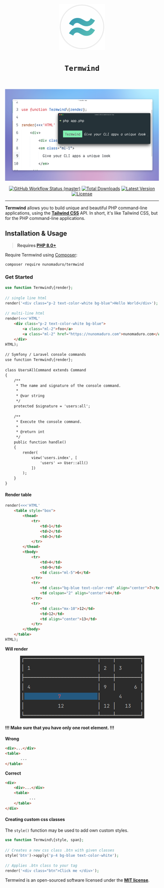 <p align="center">
    <img width="150" height="150" alt="Termwind logo" src="/art/logo.png"/>
</p>

<h1 align="center" style="border:none !important">
    <code>Termwind</code>
    <br>
    <br>
</h1>

<p align="center">
    <img src="/art/example.png" alt="TailCli example" height="300">
    <p align="center">
        <a href="https://github.com/nunomaduro/termwind/actions"><img alt="GitHub Workflow Status (master)" src="https://img.shields.io/github/workflow/status/nunomaduro/termwind/Tests/master"></a>
        <a href="https://packagist.org/packages/nunomaduro/termwind"><img alt="Total Downloads" src="https://img.shields.io/packagist/dt/nunomaduro/termwind"></a>
        <a href="https://packagist.org/packages/nunomaduro/termwind"><img alt="Latest Version" src="https://img.shields.io/packagist/v/nunomaduro/termwind"></a>
        <a href="https://packagist.org/packages/nunomaduro/termwind"><img alt="License" src="https://img.shields.io/packagist/l/nunomaduro/termwind"></a>
    </p>
</p>

------
**Termwind** allows you to build unique and beautiful PHP command-line applications, using the **[Tailwind CSS](https://tailwindcss.com/)** API. In short, it's like Tailwind CSS, but for the PHP command-line applications.

## Installation & Usage

> **Requires [PHP 8.0+](https://php.net/releases/)**

Require Termwind using [Composer](https://getcomposer.org):

```bash
composer require nunomaduro/termwind
```

### Get Started

```php
use function Termwind\{render};

// single line html
render('<div class="p-2 text-color-white bg-blue">Hello World</div>');

// multi-line html
render(<<<'HTML'
    <div class="p-2 text-color-white bg-blue">
        <a class="ml-2">foo</a>
        <a class="ml-2" href="https://nunomaduro.com">nunomaduro.com</a>
    </div>
HTML);

// Symfony / Laravel console commands
use function Termwind\{render};

class UsersAllCommand extends Command
{
    /**
     * The name and signature of the console command.
     *
     * @var string
     */
    protected $signature = 'users:all';

    /**
     * Execute the console command.
     *
     * @return int
     */
    public function handle()
    {
        render(
            view('users.index', [
                'users' => User::all()
            ])
        );
    }
}
```

#### Render table

```php
render(<<<'HTML'
    <table style="box">
        <thead>
            <tr>
                <td>1</td>
                <td>2</td>
                <td>3</td>
            </tr>
        </thead>
        <tbody>
            <tr>
                <td>4</td>
                <td>9</td>
                <td class="ml-5">6</td>
            </tr>
            <tr>
                <td class="bg-blue text-color-red" align="center">7</td>
                <td colspan="2" align="center">4</td>
            </tr>
            <tr>
                <td class="mx-10">12</td>
                <td>12</td>
                <td align="center">13</td>
            </tr>
        </tbody>
    </table>
HTML);
```

**Will render**

<p align="center">
    <img width="407" height="205" alt="Table" src="/art/table.png"/>
</p>

#### !!! Make sure that you have only one root element. !!!

**Wrong**
```html
<div>...</div>
<table>
       ...
</table>
```

**Correct**
```html
<div>
    <div>...</div>
    <table>
           ...
    </table>
</div>
```

#### Creating custom css classes

The `style()` function may be used to add own custom styles.

```php
use function Termwind\{style, span};

// Creates a new css class .btn with given classes
style('btn')->apply('p-4 bg-blue text-color-white');

// Applies .btn class to your tag
render('<div class="btn">Click me </div>');
```

Termwind is an open-sourced software licensed under the **[MIT license](https://opensource.org/licenses/MIT)**.
